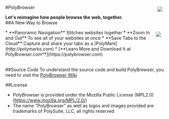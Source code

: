 #<a href="https://polybrowser.com"><img src="http://polybrowser.com/wp-content/uploads/2014/02/Lens-Logo-106.png" align="right" hspace="10" vspace="6"></a>PolyBrowser


**Let's reimagine how people browse the web, together.**
</br>
##A New Way to Browse

<img src="https://polybrowser.com/wp-content/uploads/2014/10/Slide-final4.gif" align="right" hspace="15" vspace="6">
* **Panoramic Navigation** Stitches websites together
* **Zoom In and Out** To see all of your websites at once
* **Save Tabs to the Cloud** Capture and share your tabs as a [PolyMark](http://polymarks.com)
* [**Learn More and Download It at PolyBrowser.com**](https://polybrowser.com)
</br></br>

##Source Code
To understand the source code and build PolyBrowser, you need to visit the [PolyBrowser Wiki](https://github.com/PolySuite/PolyBrowser/wiki)
</br>

##License
* PolyBrowser is provided under the Mozilla Public License (MPL2.0) (https://www.mozilla.org/MPL/2.0/)
* The name "PolyBrowser" as well as logos and images provided are trademarks of PolySuite, LLC, all rights reserved

